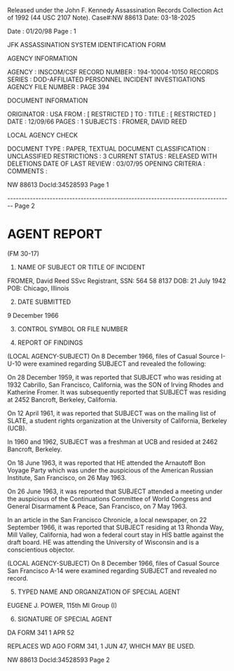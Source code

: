 Released under the John F. Kennedy
Assassination Records Collection Act of
1992 (44 USC 2107 Note). Case#:NW
88613 Date: 03-18-2025

Date : 01/20/98
Page : 1

JFK ASSASSINATION SYSTEM
IDENTIFICATION FORM

AGENCY INFORMATION

AGENCY : INSCOM/CSF
RECORD NUMBER : 194-10004-10150
RECORDS SERIES : DOD-AFFILIATED PERSONNEL INCIDENT INVESTIGATIONS
AGENCY FILE NUMBER : PAGE 394

DOCUMENT INFORMATION

ORIGINATOR : USA
FROM : [ RESTRICTED ]
TO :
TITLE : [ RESTRICTED ]
DATE : 12/09/66
PAGES : 1
SUBJECTS : FROMER, DAVID REED

LOCAL AGENCY CHECK

DOCUMENT TYPE : PAPER, TEXTUAL DOCUMENT
CLASSIFICATION : UNCLASSIFIED
RESTRICTIONS : 3
CURRENT STATUS : RELEASED WITH DELETIONS
DATE OF LAST REVIEW : 03/07/95
OPENING CRITERIA :
COMMENTS :

NW 88613 DocId:34528593 Page 1


-------------------------------------------------------------------------------- Page 2

# AGENT REPORT
(FM 30-17)

1. NAME OF SUBJECT OR TITLE OF INCIDENT

FROMER, David Reed
SSvc Registrant, SSN: 564 58 8137
DOB: 21 July 1942
POB: Chicago, Illinois

2. DATE SUBMITTED

9 December 1966

3. CONTROL SYMBOL OR FILE NUMBER

4. REPORT OF FINDINGS

(LOCAL AGENCY-SUBJECT) On 8 December 1966, files of Casual Source I-U-10 were examined regarding SUBJECT and revealed the following:

On 28 December 1959, it was reported that SUBJECT who was residing at 1932 Cabrillo, San Francisco, California, was the SON of Irving Rhodes and Katherine Fromer. It was subsequently reported that SUBJECT was residing at 2452 Bancroft, Berkeley, California.

On 12 April 1961, it was reported that SUBJECT was on the mailing list of SLATE, a student rights organization at the University of California, Berkeley (UCB).

In 1960 and 1962, SUBJECT was a freshman at UCB and resided at 2462 Bancroft, Berkeley.

On 18 June 1963, it was reported that HE attended the Arnautoff Bon Voyage Party which was under the auspicious of the American Russian Institute, San Francisco, on 26 May 1963.

On 26 June 1963, it was reported that SUBJECT attended a meeting under the auspicious of the Continuations Committee of World Congress and General Disarmament & Peace, San Francisco, on 7 May 1963.

In an article in the San Francisco Chronicle, a local newspaper, on 22 September 1966, it was reported that SUBJECT residing at 13 Rhonda Way, Mill Valley, California, had won a federal court stay in HIS battle against the draft board. HE was attending the University of Wisconsin and is a conscientious objector.

(LOCAL AGENCY-SUBJECT) On 8 December 1966, files of Casual Source San Francisco A-14 were examined regarding SUBJECT and revealed no record.

5. TYPED NAME AND ORGANIZATION OF SPECIAL AGENT

EUGENE J. POWER, 115th MI Group (I)

6. SIGNATURE OF SPECIAL AGENT

DA FORM 341
1 APR 52

REPLACES WD AGO FORM 341, 1 JUN 47, WHICH MAY BE USED.

NW 88613 Docld:34528593 Page 2
